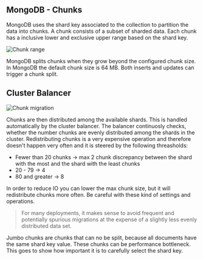 ## MongoDB - Chunks

MongoDB uses the shard key associated to the collection to partition the data into chunks. A chunk consists of a subset of sharded data. Each chunk has a inclusive lower and exclusive upper range based on the shard key.

![Chunk range](https://docs.mongodb.com/manual/_images/sharding-range-based.bakedsvg.svg)

MongoDB splits chunks when they grow beyond the configured chunk size. In MongoDB the default chunk size is 64 MB. Both inserts and updates can trigger a chunk split.

## Cluster Balancer

![Chunk migration](https://docs.mongodb.com/manual/_images/sharding-migrating.bakedsvg.svg)

Chunks are then distributed among the available shards. This is handled automatically by the cluster balancer. The balancer continuosly checks, whether the number chunks are evenly distributed among the shards in the cluster. Redistributing chunks is a very expensive operation and therefore doesn't happen very often and it is steered by the following threasholds:

- Fewer than 20 chunks -> max 2 chunk discrepancy between the shard with the most and the shard with the least chunks
- 20 - 79 -> 4
- 80 and greater ->	8

In order to reduce IO you can lower the max chunk size, but it will redistribute chunks more often. Be careful with these kind of settings and operations.

>For many deployments, it makes sense to avoid frequent and potentially spurious migrations at the expense of a slightly less evenly distributed data set.

Jumbo chunks are chunks that can no be split, because all documents have the same shard key value. These chunks can be performance bottleneck. This goes to show how important it is to carefully select the shard key.

